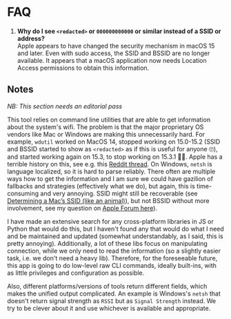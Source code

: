 # FAQ

1. **Why do I see `<redacted>` or `000000000000` or similar instead of a SSID or address?**  
Apple appears to have changed the security mechanism in macOS 15 and later.
Even with sudo access, the SSID and BSSID are no longer available.
It appears that a macOS application now needs Location Access
permissions to obtain this information.

## Notes

_NB: This section needs an editorial pass_

This tool relies on command line utilities that are able to get information about the system's wifi. The problem is that the major proprietary OS vendors like Mac or Windows are making this unnecessarily hard. For example, `wdutil` worked on MacOS 14, stopped working on 15.0-15.2 (SSID and BSSID started to show as `<redacted>` as if this is useful for anyone 🙄), and started working again on 15.3, to stop working on 15.3.1 🤷‍♂️. Apple has a terrible history on this, see e.g. this [Reddit thread](https://www.reddit.com/r/MacOS/comments/1bjjchk/rip_airport_cli_macos_sonoma_144_removes_the/). On Windows, `netsh` is language localized, so it is hard to parse reliably. There often are multiple ways how to get the information and I am sure we could have gazilion of fallbacks and strategies (effectively what we do), but again, this is time-consuming and very annoying. SSID might still be recoverable (see [Determining a Mac’s SSID (like an animal)](https://snelson.us/2024/09/determining-a-macs-ssid-like-an-animal/)), but not BSSID without more involvement, see my question on [Apple Forum here](https://discussions.apple.com/thread/256000297?cid=em-com-apple_watches_email_thread_owner-view_the_full_discussion-en-us-11282023&sortBy=rank)).

I have made an extensive search for any cross-platform libraries in JS or Python that would do this, but I haven't found any that would do what I need and be maintained and updated (somewhat understandably, as I said, this is pretty annoying). Additionally, a lot of these libs focus on manipulating connection, while we only need to read the information (so a slightly easier task, i.e. we don't need a heavy lib). Therefore, for the foreseeable future, this app is going to do low-level raw CLI commands, ideally built-ins, with as little privileges and configuration as possible.

Also, different platforms/versions of tools return different fields, which makes the unified output complicated. An example is Windows's `netsh` that doesn't return signal strength as `RSSI` but as `Signal Strength` instead. We try to be clever about it and use whichever is available and appropriate.



